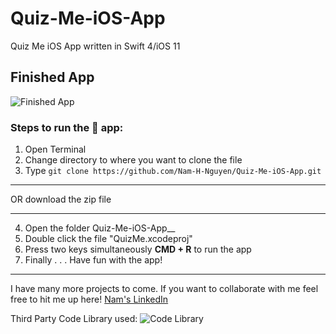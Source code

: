 # Quiz-Me-iOS-App
Quiz Me iOS App written in Swift 4/iOS 11

## Finished App
![Finished App](https://github.com/Nam-H-Nguyen/Quiz-Me-iOS-App/blob/master/quizme-app.gif "Quiz Me iOS app written in Swift 4/iOS 11")


### Steps to run the 📱 app: ###

1. Open Terminal
2. Change directory to where you want to clone the file
3. Type `git clone https://github.com/Nam-H-Nguyen/Quiz-Me-iOS-App.git`
- - - -
OR download the zip file
- - - -
4. Open the folder Quiz-Me-iOS-App__
5. Double click the file "QuizMe.xcodeproj"
6. Press two keys simultaneously __CMD + R__ to run the app
7. Finally . . . Have fun with the app!

- - - -
I have many more projects to come. If you want to collaborate with me feel free to hit me up here!
[Nam's LinkedIn](https://www.linkedin.com/in/namhnguyen1337)

Third Party Code Library used:
![Code Library](https://github.com/relatedcode/ProgressHUD)
